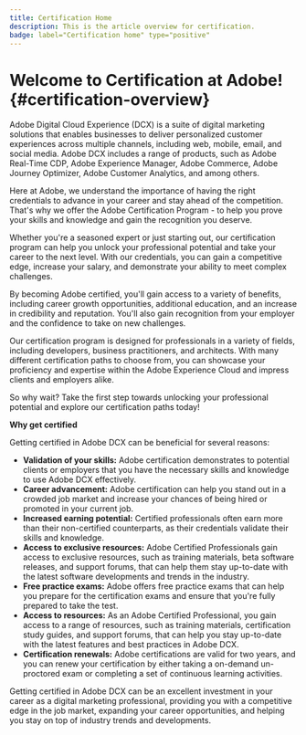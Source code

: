 ```yaml
---
title: Certification Home
description: This is the article overview for certification.
badge: label="Certification home" type="positive"
---
```


# Welcome to Certification at Adobe! {#certification-overview}

Adobe Digital Cloud Experience (DCX) is a suite of digital marketing solutions that enables businesses to deliver personalized customer experiences across multiple channels, including web, mobile, email, and social media. Adobe DCX includes a range of products, such as Adobe Real-Time CDP, Adobe Experience Manager, Adobe Commerce, Adobe Journey Optimizer, Adobe Customer Analytics, and among others.

Here at Adobe, we understand the importance of having the right credentials to advance in your career and stay ahead of the competition. That's why we offer the Adobe Certification Program - to help you prove your skills and knowledge and gain the recognition you deserve.

Whether you're a seasoned expert or just starting out, our certification program can help you unlock your professional potential and take your career to the next level. With our credentials, you can gain a competitive edge, increase your salary, and demonstrate your ability to meet complex challenges.

By becoming Adobe certified, you'll gain access to a variety of benefits, including career growth opportunities, additional education, and an increase in credibility and reputation. You'll also gain recognition from your employer and the confidence to take on new challenges.

Our certification program is designed for professionals in a variety of fields, including developers, business practitioners, and architects. With many different certification paths to choose from, you can showcase your proficiency and expertise within the Adobe Experience Cloud and impress clients and employers alike.

So why wait? Take the first step towards unlocking your professional potential and explore our certification paths today!

**Why get certified**

Getting certified in Adobe DCX can be beneficial for several reasons:

* **Validation of your skills:** Adobe certification demonstrates to potential clients or employers that you have the necessary skills and knowledge to use Adobe DCX effectively.
* **Career advancement:** Adobe certification can help you stand out in a crowded job market and increase your chances of being hired or promoted in your current job.
* **Increased earning potential:** Certified professionals often earn more than their non-certified counterparts, as their credentials validate their skills and knowledge.
* **Access to exclusive resources:** Adobe Certified Professionals gain access to exclusive resources, such as training materials, beta software releases, and support forums, that can help them stay up-to-date with the latest software developments and trends in the industry.
* **Free practice exams:** Adobe offers free practice exams that can help you prepare for the certification exams and ensure that you're fully prepared to take the test.
* **Access to resources:** As an Adobe Certified Professional, you gain access to a range of resources, such as training materials, certification study guides, and support forums, that can help you stay up-to-date with the latest features and best practices in Adobe DCX.
* **Certification renewals:** Adobe certifications are valid for two years, and you can renew your certification by either taking a on-demand un-proctored exam or completing a set of continuous learning activities.

Getting certified in Adobe DCX can be an excellent investment in your career as a digital marketing professional, providing you with a competitive edge in the job market, expanding your career opportunities, and helping you stay on top of industry trends and developments.

